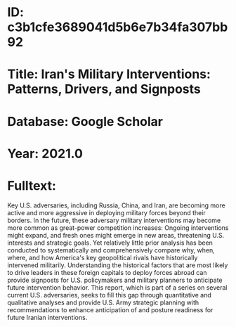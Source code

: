 # ID: c3b1cfe3689041d5b6e7b34fa307bb92
# Title: Iran's Military Interventions: Patterns, Drivers, and Signposts
# Database: Google Scholar
# Year: 2021.0
# Fulltext:
Key U.S. adversaries, including Russia, China, and Iran, are becoming more active and more aggressive in deploying military forces beyond their borders.
In the future, these adversary military interventions may become more common as great-power competition increases: Ongoing interventions might expand, and fresh ones might emerge in new areas, threatening U.S. interests and strategic goals.
Yet relatively little prior analysis has been conducted to systematically and comprehensively compare why, when, where, and how America's key geopolitical rivals have historically intervened militarily.
Understanding the historical factors that are most likely to drive leaders in these foreign capitals to deploy forces abroad can provide signposts for U.S. policymakers and military planners to anticipate future intervention behavior.
This report, which is part of a series on several current U.S. adversaries, seeks to fill this gap through quantitative and qualitative analyses and provide U.S. Army strategic planning with recommendations to enhance anticipation of and posture readiness for future Iranian interventions.